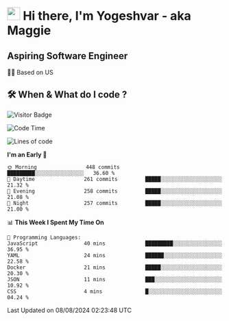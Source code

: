 <h1><img src="https://emojis.slackmojis.com/emojis/images/1531849430/4246/blob-sunglasses.gif?1531849430" width="30"/> Hi there, I'm Yogeshvar - aka Maggie</h1>

## Aspiring Software Engineer
🏂🏻  Based on US 

## 🛠 When & What do I code ?  

![Visitor Badge](https://visitor-badge.feriirawann.repl.co?username=yogeshvar&repo=yogeshvar&label=Visitors&style=plastic&color=%23457BFF&contentType=svg)

<!--START_SECTION:waka-->
![Code Time](http://img.shields.io/badge/Code%20Time-2%2C919%20hrs%2051%20mins-blue)

![Lines of code](https://img.shields.io/badge/From%20Hello%20World%20I%27ve%20Written-4.1%20million%20lines%20of%20code-blue)

**I'm an Early 🐤** 

```text
🌞 Morning                448 commits         █████████░░░░░░░░░░░░░░░░   36.60 % 
🌆 Daytime                261 commits         █████░░░░░░░░░░░░░░░░░░░░   21.32 % 
🌃 Evening                258 commits         █████░░░░░░░░░░░░░░░░░░░░   21.08 % 
🌙 Night                  257 commits         █████░░░░░░░░░░░░░░░░░░░░   21.00 % 
```


📊 **This Week I Spent My Time On** 

```text
💬 Programming Languages: 
JavaScript               40 mins             █████████░░░░░░░░░░░░░░░░   36.95 % 
YAML                     24 mins             ██████░░░░░░░░░░░░░░░░░░░   22.58 % 
Docker                   21 mins             █████░░░░░░░░░░░░░░░░░░░░   20.30 % 
JSON                     11 mins             ███░░░░░░░░░░░░░░░░░░░░░░   10.92 % 
CSS                      4 mins              █░░░░░░░░░░░░░░░░░░░░░░░░   04.24 % 
```


 Last Updated on 08/08/2024 02:23:48 UTC
<!--END_SECTION:waka-->
